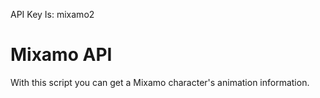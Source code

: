 API Key Is: mixamo2

# Mixamo API
With this script you can get a Mixamo character's animation information.
